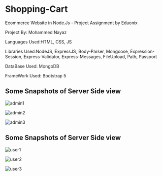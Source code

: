 # Shopping-Cart
Ecommerce Website in Node.Js - Project Assignment by Eduonix

Project By: Mohammed Nayaz

Languages Used:HTML, CSS, JS

Libraries Used:NodeJS, ExpressJS, Body-Parser, Mongoose, Expression-Session, Express-Validator, Express-Messages, FileUpload, Path, Passport

DataBase Used: MongoDB

FrameWork Used: Bootstrap 5

<h2>Some Snapshots of Server Side view</h2>

![admin1](https://user-images.githubusercontent.com/64147100/127620048-85cd42eb-3e6c-492b-9ee3-7aa6875039a0.png)


![admin2](https://user-images.githubusercontent.com/64147100/127620055-a8d1d3ff-2a9e-447d-94fd-1d3fb72e81a1.png)


![admin3](https://user-images.githubusercontent.com/64147100/127620063-1b512602-bc71-4bc9-b330-cc3a79d09315.png)


<h2>Some Snapshots of Server Side view</h2>

![user1](https://user-images.githubusercontent.com/64147100/127620158-ba8971cc-3405-4667-a493-91c0bb6a3111.png)


![user2](https://user-images.githubusercontent.com/64147100/127620164-d2de114d-6377-472e-b8ea-bf6002deaae5.png)


![user3](https://user-images.githubusercontent.com/64147100/127620171-0d8d5ecd-036b-44d9-bc2f-6c4a77d68aa3.png)


